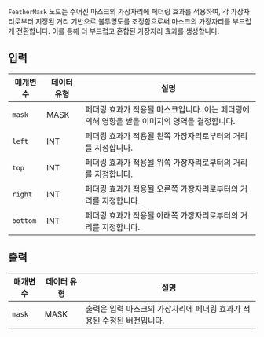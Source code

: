`FeatherMask` 노드는 주어진 마스크의 가장자리에 페더링 효과를 적용하여, 각 가장자리로부터 지정된 거리 기반으로 불투명도를 조정함으로써 마스크의 가장자리를 부드럽게 전환합니다. 이를 통해 더 부드럽고 혼합된 가장자리 효과를 생성합니다.

## 입력

| 매개변수 | 데이터 유형 | 설명                                                                                          |
| -------- | ----------- | --------------------------------------------------------------------------------------------- |
| `mask`   | MASK        | 페더링 효과가 적용될 마스크입니다. 이는 페더링에 의해 영향을 받을 이미지의 영역을 결정합니다. |
| `left`   | INT         | 페더링 효과가 적용될 왼쪽 가장자리로부터의 거리를 지정합니다.                                 |
| `top`    | INT         | 페더링 효과가 적용될 위쪽 가장자리로부터의 거리를 지정합니다.                                 |
| `right`  | INT         | 페더링 효과가 적용될 오른쪽 가장자리로부터의 거리를 지정합니다.                               |
| `bottom` | INT         | 페더링 효과가 적용될 아래쪽 가장자리로부터의 거리를 지정합니다.                               |

## 출력

| 매개변수 | 데이터 유형 | 설명                                                                    |
| -------- | ----------- | ----------------------------------------------------------------------- |
| `mask`   | MASK        | 출력은 입력 마스크의 가장자리에 페더링 효과가 적용된 수정된 버전입니다. |

